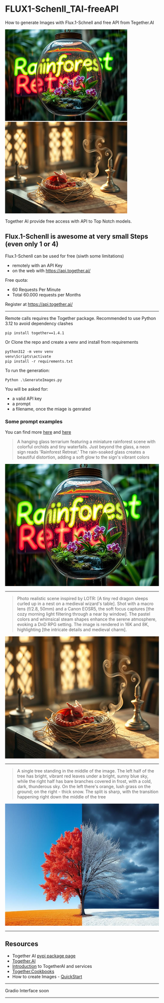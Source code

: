 # FLUX1-Schenll_TAI-freeAPI
How to generate Images with Flux.1-Schnell and free API from Tegether.AI

<img src='https://github.com/fabiomatricardi/FLUX1-Schenll_TAI-freeAPI/raw/main/terrarium.png' height=300> <img src='https://github.com/fabiomatricardi/FLUX1-Schenll_TAI-freeAPI/raw/main/dragon.png' height=300>

Together AI provide free access with API to Top Notch models.

## Flux.1-Schenll is awesome at very small Steps (even only 1 or 4)

Flux.1-Schenll can be used for free (siwth some limitations)
- remotely with an API Key
- on the web with https://api.together.ai/

Free quota:
- 60 Requests Per Minute
- Total 60.000 requests per Months

Register at https://api.together.ai/

---

Remote calls requires the Together package. Recommended to use Python 3.12 to avoid dependency clashes
```
pip install together==1.4.1
```

Or Clone the repo and create a venv and install from requirements
```
python312 -m venv venv
venv\Scripts\activate
pip install -r requirements.txt
```

To run the generation:
```
Python .\GenerateImages.py
```
You will be asked for:
- a valid API key
- a prompt
- a filename, once the miage is genrated


### Some prompt examples
You can find more [here](https://getimg.ai/blog/flux-1-prompt-guide-pro-tips-and-common-mistakes-to-avoid) and [here](https://aimlapi.com/blog/master-the-art-of-ai-top-10-prompts-for-flux-1-by-black-forests-labs)


> A hanging glass terrarium featuring a miniature rainforest scene with colorful orchids and tiny waterfalls. Just beyond the glass, a neon sign reads 'Rainforest Retreat.' The rain-soaked glass creates a beautiful distortion, adding a soft glow to the sign's vibrant colors

<img src='https://github.com/fabiomatricardi/FLUX1-Schenll_TAI-freeAPI/raw/main/terrarium.png' height=400> 


---


> Photo realistic scene inspired by LOTR: [A tiny red dragon sleeps curled up in a nest on a medieval wizard's table]. Shot with a macro lens (f/2.8, 50mm) and a Canon EOSR5, the soft focus captures [the cozy morning light filtering through a near by window]. The pastel colors and whimsical steam shapes enhance the serene atmosphere, evoking a DnD RPG setting. The image is rendered in 16K and 8K, highlighting [the intricate details and medieval charm].

<img src='https://github.com/fabiomatricardi/FLUX1-Schenll_TAI-freeAPI/raw/main/dragon.png' height=400>

---


> A single tree standing in the middle of the image. The left half of the tree has bright, vibrant red leaves under a bright, sunny blue sky, while the right half has bare branches covered in frost, with a cold, dark, thunderous sky. On the left there's orange, lush grass on the ground; on the right - thick snow. The split is sharp, with the transition happening right down the middle of the tree

<img src='https://github.com/fabiomatricardi/FLUX1-Schenll_TAI-freeAPI/raw/main/red-whiteTREE.png' height=400>


---

## Resources
- Together AI [pypi package page](https://pypi.org/project/together/)
- [Together.AI](https://api.together.ai/)
- [Introduction](https://docs.together.ai/docs/introduction) to TogetherAI and services
- [Together.Cookbooks](https://github.com/togethercomputer/together-cookbook)
- How to create Images - [QuickStart](https://docs.together.ai/docs/images-overview)


---

Gradio Interface soon

---






